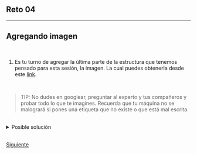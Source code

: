 ## Reto 04

<hr/>

## Agregando imagen

<br/>

1. Es tu turno de agregar la última parte de la estructura que tenemos pensado para esta sesión, la imagen. La cual puedes obtenerla desde este [link](https://getmatcha.com/wp-content/themes/getmatcha/img/capterra.png).

<br/>

> TIP: No dudes en googlear, preguntar al experto y tus compañeros y probar todo lo que te
> imagines. Recuerda que tu máquina no se malogrará si pones una etiqueta que no existe o 
> que está mal escrita.

<br/>

<details><summary>Posible solución</summary>
<p>

```html
<img src="https://getmatcha.com/wp-content/themes/getmatcha/img/capterra.png" />
```

</p>
</details>

<br/>

[Siguiente](../Ejemplo%2005)

